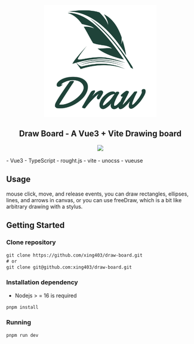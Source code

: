 <p align="center">
	<img src="./public/logo.svg"  width="300px"/>
</p>
<h2 align="center">Draw Board - A Vue3 + Vite Drawing board</h2>

<p align="center">
	<a href="https://github.com/xing403"><img src="https://img.shields.io/badge/author-星如雨-brightgreen.svg"></a>
</p>
- Vue3
- TypeScript
- rought.js
- vite
- unocss
- vueuse

## Usage
mouse click, move, and release events, you can draw rectangles, ellipses, lines, and arrows in canvas, or you can use freeDraw, which is a bit like arbitrary drawing with a stylus.

## Getting Started

### Clone repository

~~~shell
git clone https://github.com/xing403/draw-board.git
# or
git clone git@github.com:xing403/draw-board.git
~~~

### Installation dependency

- Nodejs > = 16 is required

~~~shell
pnpm install
~~~

### Running

~~~shell
pnpm run dev
~~~

